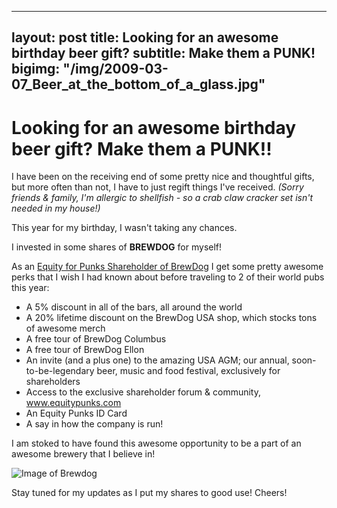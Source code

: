 
---
layout: post
title: Looking for an awesome birthday beer gift?
subtitle: Make them a PUNK!
bigimg: "/img/2009-03-07_Beer_at_the_bottom_of_a_glass.jpg"
---

# Looking for an awesome birthday beer gift? Make them a PUNK!!

I have been on the receiving end of some pretty nice and thoughtful gifts, but more often than not, I have to just regift things I've received. *(Sorry friends & family, I'm allergic to shellfish - so a crab claw cracker set isn't needed in my house!)* 

This year for my birthday, I wasn't taking any chances.  

I invested in some shares of **BREWDOG** for myself!  

As an [Equity for Punks Shareholder of BrewDog](https://www.brewdog.com/usa/equityforpunks) I get some pretty awesome perks that I wish I had known about before traveling to 2 of their world pubs this year: 

 * A 5% discount in all of the bars, all around the world
 * A 20% lifetime discount on the BrewDog USA shop, which stocks tons of awesome merch
 * A free tour of BrewDog Columbus
 * A free tour of BrewDog Ellon
 * An invite (and a plus one) to the amazing USA AGM; our annual, soon-to-be-legendary beer, music and food festival, exclusively for shareholders
 * Access to the exclusive shareholder forum & community, www.equitypunks.com
 * An Equity Punks ID Card
 * A say in how the company is run!

I am stoked to have found this awesome opportunity to be a part of an awesome brewery that I believe in! 

![Image of Brewdog](https://nicoleabuhakmeh.github.io/img/BrewDogEFP.png)
   
Stay tuned for my updates as I put my shares to good use! Cheers!

